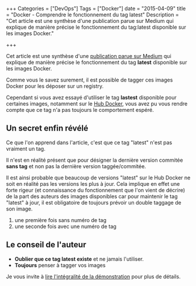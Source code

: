 +++
Categories = ["DevOps"]
Tags = ["Docker"]
date = "2015-04-09"
title = "Docker - Comprendre le fonctionnement du tag latest"
Description = "Cet article est une synthèse d'une publication parue sur Medium qui explique de manière précise le fonctionnement du tag:latest disponible sur les images Docker."

+++

Cet article est une synthèse d'une [publication parue sur Medium](https://medium.com/@mccode/the-misunderstood-docker-tag-latest-af3babfd6375) qui explique de manière précise le fonctionnement du tag **latest** disponible sur les images Docker.

Comme vous le savez surement, il est possible de tagger ces images Docker pour les déposer sur un registry.

Cependant si vous avez essayé d'utiliser le tag **lastest** disponible pour certaines images, notamment sur le [Hub Docker](https://hub.docker.com/), vous avez pu vous rendre compte que ce tag n'a pas toujours le comportement espéré.

## Un secret enfin révélé

Ce que l'on apprend dans l'article, c'est que ce tag "latest" n'est pas vraiment un tag.

Il n'est en réalité présent que pour désigner la dernière version commitée **sans tag** et non pas la dernière version taggée/commitée.

Il est ainsi probable que beaucoup de versions "latest" sur le Hub Docker ne soit en réalité pas les versions les plus à jour.
Cela implique en effet une forte rigeur (et connaissance du fonctionnement que l'on vient de décrire) de la part des auteurs des images disponibles car pour maintenir le tag "latest" à jour, il est obligatoire de toujours prévoir un double taggage de son image.

1. une première fois sans numéro de tag
2. une seconde fois avec une numéro de tag


## Le conseil de l'auteur

* **Oublier que ce tag latest existe** et ne jamais l'utiliser.
* **Toujours** penser à tagger vos images

Je vous invite à [lire l'intégralité de la démonstration](https://medium.com/@mccode/the-misunderstood-docker-tag-latest-af3babfd6375) pour plus de détails.
